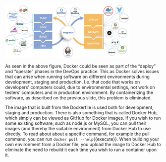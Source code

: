 <img src="https://github.com/christinasunnegardh/katacoda-scenarios/blob/master/dockertutorial/assets/2.png?raw=true" alt="Docker2" width="400px" />

As seen in the above figure, Docker could be seen as part of the “deploy” and “operate” phases in the DevOps practice. This as Docker solves issues that can arise when running software on different environments during development, staging and production. I.e. that code that works on developers' computers could, due to environmental settings, not work on testers’ computers and in production environment. By containerizing the software, as described on the previous slide, this problem is eliminated.

The image that is built from the Dockerfile is used both for development, staging and production. There is also something that is called Docker Hub, which simply can be viewed as GitHub for Docker images. If you wish to run some existing software, such as node.js or MySQL, you can pull their images (and thereby the suitable environment) from Docker Hub to use directly. To read about about a specific command, for example the pull command, you can run `docker pull --help`{{execute}}. When building your own environment from a Docker file, you upload the image to Docker Hub to eliminate the need to rebuild it each time you wish to run a container upon it.